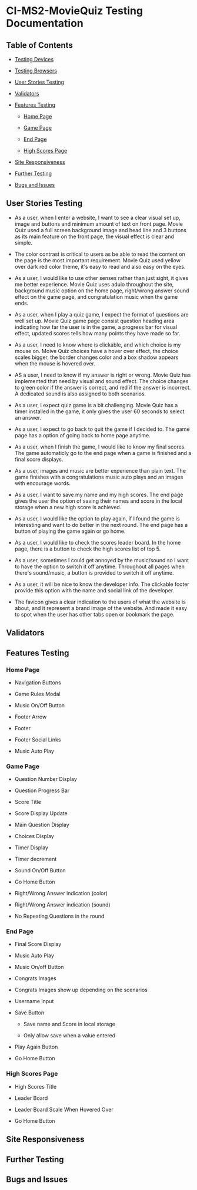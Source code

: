 # CI-MS2-MovieQuiz Testing Documentation

## Table of Contents

- [Testing Devices](#testing-devices)

- [Testing Browsers](#testing-browsers)

- [User Stories Testing](#user-story-testing)

- [Validators](#validators)

- [Features Testing](#features-testing)

  - [Home Page](#home-page)

  - [Game Page](#game-page)

  - [End Page](#end-page)

  - [High Scores Page](#high-scores-page)

- [Site Responsiveness](site-responsiveness)

- [Further Testing](#further-testing)

- [Bugs and Issues](#bugs-and-issues)

## User Stories Testing

- As a user, when I enter a website, I want to see a clear visual set up, image and buttons and minimum amount of text on front page. Movie Quiz used a full screen background image and head line and 3 buttons as its main feature on the front page, the visual effect is clear and simple.

- The color contrast is critical to users as be able to read the content on the page is the most important requirement. Movie Quiz used yellow over dark red color theme, it's easy to read and also easy on the eyes.

- As a user, I would like to use other senses rather than just sight, it gives me better experience. Movie Quiz uses aduio throughout the site, background music option on the home page, right/wrong answer sound effect on the game page, and congratulation music when the game ends.

- As a user, when I play a quiz game, I expect the format of questions are well set up. Movie Quiz game page consist question heading area indicating how far the user is in the game, a progress bar for visual effect, updated scores tells how many points they have made so far.

- As a user, I need to know where is clickable, and which choice is my mouse on. Moive Quiz choices have a hover over effect, the choice scales bigger, the border changes color and a box shadow appears when the mouse is hovered over.

- AS a user, I need to know if my answer is right or wrong. Movie Quiz has implemented that need by visual and sound effect. The choice changes to green color if the answer is correct, and red if the answer is incorrect. A dedicated sound is also assigned to both scenarios.

- As a user, I expect quiz game is a bit challenging. Movie Quiz has a timer installed in the game, it only gives the user 60 seconds to select an answer.

- As a user, I expect to go back to quit the game if I decided to. The game page has a option of going back to home page anytime.

- As a user, when I finish the game, I would like to know my final scores. The game automaticly go to the end page when a game is finished and a final score displays.

- As a user, images and music are better experience than plain text. The game finishes with a congratulations music auto plays and an images with encourage words.

- As a user, I want to save my name and my high scores. The end page gives the user the option of saving their names and score in the local storage when a new high score is achieved.

- As a user, I would like the option to play again, if I found the game is interesting and want to do better in the next round. The end page has a button of playing the game again or go home.

- As a user, I would like to check the scores leader board. In the home page, there is a button to check the high scores list of top 5.

- As a user, sometimes I could get annoyed by the music/sound so I want to have the option to switch it off anytime. Throughout all pages when there's sound/music, a button is provided to switch it off anytime.

- As a user, it will be nice to know the developer info. The clickable footer provide this option with the name and social link of the developer.

- The favicon gives a clear indication to the users of what the website is about, and it represent a brand image of the website. And made it easy to spot when the user has other tabs open or bookmark the page.

## Validators

## Features Testing

### Home Page

- Navigation Buttons

- Game Rules Modal

- Music On/Off Button

- Footer Arrow

- Footer

- Footer Social Links

- Music Auto Play

### Game Page

- Question Number Display

- Question Progress Bar

- Score Title

- Score Display Update

- Main Question Display

- Choices Display

- Timer Display

- Timer decrement

- Sound On/Off Button

- Go Home Button

- Right/Wrong Answer indication (color)

- Right/Wrong Answer indication (sound)

- No Repeating Questions in the round

### End Page

- Final Score Display

- Music Auto Play

- Music On/off Button

- Congrats Images

- Congrats Images show up depending on the scenarios

- Username Input

- Save Button

  - Save name and Score in local storage

  - Only allow save when a value entered

- Play Again Button

- Go Home Button

### High Scores Page

- High Scores Title

- Leader Board

- Leader Board Scale When Hovered Over

- Go Home Button

## Site Responsiveness

## Further Testing

## Bugs and Issues
